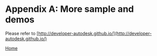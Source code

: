 # Appendix A: More sample and demos

Please refer to [http://developer-autodesk.github.io/](http://developer-autodesk.github.io/)



[Home](README.md)